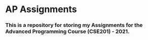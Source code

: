 # AP Assignments

### This is a repository for storing my Assignments for the Advanced Programming Course (CSE201) - 2021.
